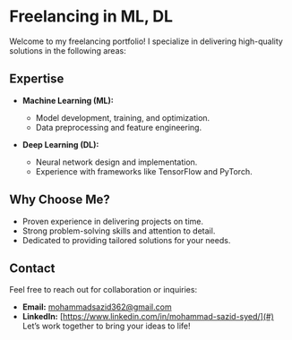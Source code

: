 # Freelancing in ML, DL

Welcome to my freelancing portfolio! I specialize in delivering high-quality solutions in the following areas:  

## Expertise  
- **Machine Learning (ML):**  
    - Model development, training, and optimization.  
    - Data preprocessing and feature engineering.  

- **Deep Learning (DL):**  
    - Neural network design and implementation.  
    - Experience with frameworks like TensorFlow and PyTorch.  

## Why Choose Me?  
- Proven experience in delivering projects on time.  
- Strong problem-solving skills and attention to detail.  
- Dedicated to providing tailored solutions for your needs.  

## Contact  
Feel free to reach out for collaboration or inquiries:  
- **Email:** mohammadsazid362@gmail.com  
- **LinkedIn:** [https://www.linkedin.com/in/mohammad-sazid-syed/](#)  
Let’s work together to bring your ideas to life!  
